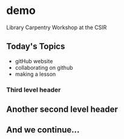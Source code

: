 # demo
Library Carpentry Workshop at the CSIR

## Today's Topics

- gitHub website
- collaborating on github
- making a lesson

### Third level header

## Another second level header

## And we continue... 
